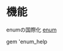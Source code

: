 # 機能
enumの国際化
[enum](https://github.com/Tarara33/TIL/blob/main/Rails/%E6%A9%9F%E8%83%BD/%E7%AE%A1%E7%90%86%E7%94%BB%E9%9D%A2/%E2%91%A1.md)    

gem 'enum_help
